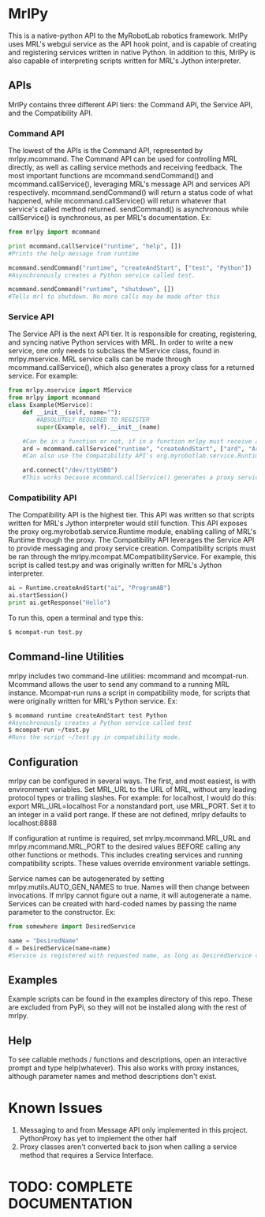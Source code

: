 # MrlPy
This is a native-python API to the MyRobotLab robotics framework. MrlPy uses MRL's webgui service as the API hook point,
and is capable of creating and registering services written in native Python. In addition to this, MrlPy is also capable of
interpreting scripts written for MRL's Jython interpreter.

## APIs
MrlPy contains three different API tiers: the Command API, the Service API, and the Compatibility API.

### Command API
The lowest of the APIs is the Command API, represented by mrlpy.mcommand. The Command API
can be used for controlling MRL directly, as well as calling service methods and receiving feedback. The most important functions
are mcommand.sendCommand() and mcommand.callService(), leveraging MRL's message API and services API respectively.
mcommand.sendCommand() will return a status code of what happened, while mcommand.callService() will return whatever that service's
called method returned. sendCommand() is asynchronous while callService() is synchronous, as per MRL's documentation. Ex:

```python
from mrlpy import mcommand

print mcommand.callService("runtime", "help", [])
#Prints the help message from runtime

mcommand.sendCommand("runtime", "createAndStart", ["test", "Python"])
#Asynchronously creates a Python service called test.

mcommand.sendCommand("runtime", "shutdown", [])
#Tells mrl to shutdown. No more calls may be made after this
```

### Service API
The Service API is the next API tier. It is responsible for creating, registering, and syncing native Python services
with MRL. In order to write a new service, one only needs to subclass the MService class, found in mrlpy.mservice.
MRL service calls can be made through mcommand.callService(), which also generates a proxy class for a returned service.
For example:

```python
from mrlpy.mservice import MService
from mrlpy import mcommand
class Example(MService):
	def __init__(self, name=""):
		#ABSOLUTELY REQUIRED TO REGISTER
		super(Example, self).__init__(name)

	#Can be in a function or not, if in a function mrlpy must receive a message to invoke the function
	ard = mcommand.callService("runtime", "createAndStart", ["ard", "Arduino"])
	#Can also use the Compatibility API's org.myrobotlab.service.Runtime proxy

	ard.connect("/dev/ttyUSB0")
	#This works because mcommand.callService() generates a proxy service for any returned service.
```
### Compatibility API
The Compatibility API is the highest tier. This API was written so that scripts written for MRL's Jython interpreter would still
function. This API exposes the proxy org.myrobotlab.service.Runtime module, enabling calling of MRL's Runtime through the proxy.
The Compatibility API leverages the Service API to provide messaging and proxy service creation.
Compatibility scripts must be ran through the mrlpy.mcompat.MCompatibilityService.
For example, this script is called test.py and was originally written for MRL's Jython interpreter.
```python
ai = Runtime.createAndStart("ai", "ProgramAB")
ai.startSession()
print ai.getResponse("Hello")
```
To run this, open a terminal and type this:
```bash
$ mcompat-run test.py
```

## Command-line Utilities
mrlpy includes two command-line utilities: mcommand and mcompat-run. Mcommand allows the user to send any command to a running MRL
instance. Mcompat-run runs a script in compatibility mode, for scripts that were originally written for MRL's Python service. Ex:

```bash
$ mcommand runtime createAndStart test Python
#Asynchronously creates a Python service called test
$ mcompat-run ~/test.py
#Runs the script ~/test.py in compatibility mode.
```

## Configuration
mrlpy can be configured in several ways. The first, and most easiest, is with environment variables. Set MRL_URL to the URL of MRL,
without any leading protocol types or trailing slashes. For example: for localhost, I would do this: export MRL_URL=localhost
For a nonstandard port, use MRL_PORT. Set it to an integer in a valid port range. If these are not defined, mrlpy defaults to 
localhost:8888

If configuration at runtime is required, set mrlpy.mcommand.MRL_URL and mrlpy.mcommand.MRL_PORT to the desired values BEFORE calling 
any other functions or methods. This includes creating services and running compatibility scripts. These values override environment
variable settings.

Service names can be autogenerated by setting mrlpy.mutils.AUTO_GEN_NAMES to true. Names will then change between invocations. If
mrlpy cannot figure out a name, it will autogenerate a name. Services can be created with hard-coded names by passing the name
parameter to the constructor. Ex:

```python
from somewhere import DesiredService

name = "DesiredName"
d = DesiredService(name=name)
#Service is registered with requested name, as long as DesiredService correctly passes the name argument to the superconstructor.
```

## Examples
Example scripts can be found in the examples directory of this repo. These are excluded from PyPi, so they will not be installed along
with the rest of mrlpy.

## Help
To see callable methods / functions and descriptions, open an interactive prompt and type help(whatever). This also works with proxy
instances, although parameter names and method descriptions don't exist.

# Known Issues
1. Messaging to and from Message API only implemented in this project. PythonProxy has yet to implement the other half
2. Proxy classes aren't converted back to json when calling a service method that requires a Service Interface.

# TODO: COMPLETE DOCUMENTATION  
